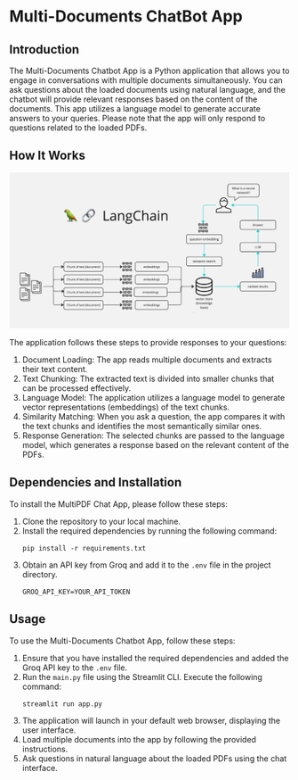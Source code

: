 # Multi-Documents ChatBot App

## Introduction

The Multi-Documents Chatbot App is a Python application that allows you to engage in conversations with multiple documents simultaneously. You can ask questions about the loaded documents using natural language, and the chatbot will provide relevant responses based on the content of the documents. This app utilizes a language model to generate accurate answers to your queries. Please note that the app will only respond to questions related to the loaded PDFs.

## How It Works

![Multi-Documents Chat App Diagram](./img/process-diagram.png)

The application follows these steps to provide responses to your questions:
1. Document Loading: The app reads multiple documents and extracts their text content.
2. Text Chunking: The extracted text is divided into smaller chunks that can be processed effectively.
3. Language Model: The application utilizes a language model to generate vector representations (embeddings) of the text chunks.
4. Similarity Matching: When you ask a question, the app compares it with the text chunks and identifies the most semantically similar ones.
5. Response Generation: The selected chunks are passed to the language model, which generates a response based on the relevant content of the PDFs.

## Dependencies and Installation

To install the MultiPDF Chat App, please follow these steps:

1. Clone the repository to your local machine.
2. Install the required dependencies by running the following command:
   ```
   pip install -r requirements.txt
   ```
3. Obtain an API key from Groq and add it to the `.env` file in the project directory.
   ```
   GROQ_API_KEY=YOUR_API_TOKEN
   ```

## Usage

To use the Multi-Documents Chatbot App, follow these steps:

1. Ensure that you have installed the required dependencies and added the Groq API key to the `.env` file.
2. Run the `main.py` file using the Streamlit CLI. Execute the following command:
   ```
   streamlit run app.py
   ```
3. The application will launch in your default web browser, displaying the user interface.
4. Load multiple documents into the app by following the provided instructions.
5. Ask questions in natural language about the loaded PDFs using the chat interface.